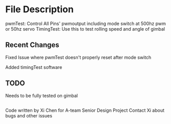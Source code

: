 # File Description

pwmTest:
Control All Pins' pwmoutput including mode switch at 500hz pwm or 50hz servo
TimingTest:
Use this to test rolling speed and angle of gimbal

## Recent Changes

Fixed Issue where pwmTest doesn't properly reset after mode switch

Added timingTest software

## TODO

Needs to be fully tested on gimbal

##

Code written by Xi Chen for A-team Senior Design Project
Contact Xi about bugs and other issues


